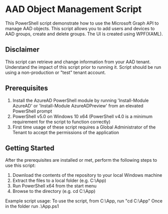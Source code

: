 # AAD Object Management Script

This PowerShell script demonstrate how to use the Microsoft Graph API to manage AAD objects.  This script allows you to add users and devices to AAD groups, create and delete groups. The UI is created using WPF(XAML).


## Disclaimer

This script can retrieve and change information from your AAD tenant. Understand the impact of this script prior to running it. Script should be run using a non-production or "test" tenant account. 


## Prerequisites

1. Install the AzureAD PowerShell module by running 'Install-Module AzureAD' or 'Install-Module AzureADPreview' from an elevated    PowerShell prompt
2. PowerShell v5.0 on Windows 10 x64 (PowerShell v4.0 is a minimum requirement for the script to function correctly)
3. First time usage of these script requires a Global Administrator of the Tenant to accept the permissions of the application


## Getting Started

After the prerequisites are installed or met, perform the following steps to use this script:

1. Download the contents of the repository to your local Windows machine
2. Extract the files to a local folder (e.g. C:\App)
3. Run PowerShell x64 from the start menu
4. Browse to the directory (e.g. cd  C:\App)

Example script usage:
To use the script, from C:\App, run "cd C:\App"
Once in the folder run .\App.ps1 
